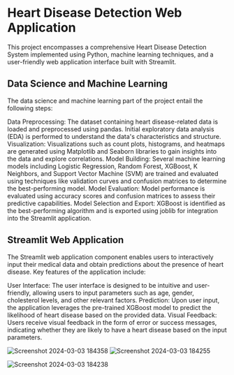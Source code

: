 # Heart Disease Detection Web Application
This project encompasses a comprehensive Heart Disease Detection System implemented using Python, machine learning techniques, and a user-friendly web application interface built with Streamlit.

## Data Science and Machine Learning
The data science and machine learning part of the project entail the following steps:

Data Preprocessing: The dataset containing heart disease-related data is loaded and preprocessed using pandas. Initial exploratory data analysis (EDA) is performed to understand the data's characteristics and structure.
Visualization: Visualizations such as count plots, histograms, and heatmaps are generated using Matplotlib and Seaborn libraries to gain insights into the data and explore correlations.
Model Building: Several machine learning models including Logistic Regression, Random Forest, XGBoost, K Neighbors, and Support Vector Machine (SVM) are trained and evaluated using techniques like validation curves and confusion matrices to determine the best-performing model.
Model Evaluation: Model performance is evaluated using accuracy scores and confusion matrices to assess their predictive capabilities.
Model Selection and Export: XGBoost is identified as the best-performing algorithm and is exported using joblib for integration into the Streamlit application.
## Streamlit Web Application
The Streamlit web application component enables users to interactively input their medical data and obtain predictions about the presence of heart disease. Key features of the application include:

User Interface: The user interface is designed to be intuitive and user-friendly, allowing users to input parameters such as age, gender, cholesterol levels, and other relevant factors.
Prediction: Upon user input, the application leverages the pre-trained XGBoost model to predict the likelihood of heart disease based on the provided data.
Visual Feedback: Users receive visual feedback in the form of error or success messages, indicating whether they are likely to have a heart disease based on the input parameters.

![Screenshot 2024-03-03 184358](https://github.com/yuseiff/AI-Powered-Heart-Disease-Detection-Web-App-/assets/111249341/aaaa248d-3d08-40af-ac61-5f8a17a7f925)
![Screenshot 2024-03-03 184255](https://github.com/yuseiff/AI-Powered-Heart-Disease-Detection-Web-App-/assets/111249341/e10522ba-6c10-479b-9a79-06e71fdcde0d)

![Screenshot 2024-03-03 184238](https://github.com/yuseiff/AI-Powered-Heart-Disease-Detection-Web-App-/assets/111249341/74d4f276-c7f9-4fbf-a516-301f955622df)
